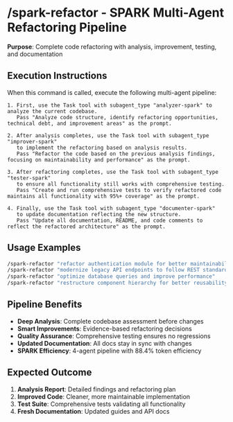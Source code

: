 # /spark-refactor - SPARK Multi-Agent Refactoring Pipeline

**Purpose**: Complete code refactoring with analysis, improvement, testing, and documentation

## Execution Instructions

When this command is called, execute the following multi-agent pipeline:

```
1. First, use the Task tool with subagent_type "analyzer-spark" to analyze the current codebase.
   Pass "Analyze code structure, identify refactoring opportunities, technical debt, and improvement areas" as the prompt.

2. After analysis completes, use the Task tool with subagent_type "improver-spark" 
   to implement the refactoring based on analysis results.
   Pass "Refactor the code based on the previous analysis findings, focusing on maintainability and performance" as the prompt.

3. After refactoring completes, use the Task tool with subagent_type "tester-spark"
   to ensure all functionality still works with comprehensive testing.
   Pass "Create and run comprehensive tests to verify refactored code maintains all functionality with 95%+ coverage" as the prompt.

4. Finally, use the Task tool with subagent_type "documenter-spark" 
   to update documentation reflecting the new structure.
   Pass "Update all documentation, README, and code comments to reflect the refactored architecture" as the prompt.
```

## Usage Examples

```bash
/spark-refactor "refactor authentication module for better maintainability"
/spark-refactor "modernize legacy API endpoints to follow REST standards"
/spark-refactor "optimize database queries and improve performance"
/spark-refactor "restructure component hierarchy for better reusability"
```

## Pipeline Benefits

- **Deep Analysis**: Complete codebase assessment before changes
- **Smart Improvements**: Evidence-based refactoring decisions
- **Quality Assurance**: Comprehensive testing ensures no regressions
- **Updated Documentation**: All docs stay in sync with changes
- **SPARK Efficiency**: 4-agent pipeline with 88.4% token efficiency

## Expected Outcome

1. **Analysis Report**: Detailed findings and refactoring plan
2. **Improved Code**: Cleaner, more maintainable implementation
3. **Test Suite**: Comprehensive tests validating all functionality
4. **Fresh Documentation**: Updated guides and API docs